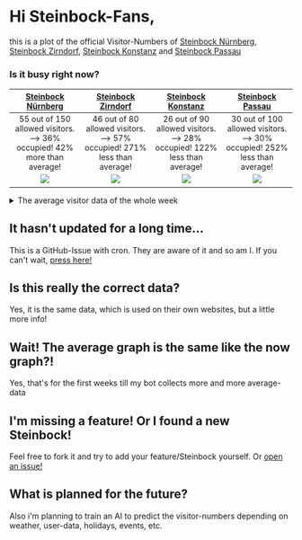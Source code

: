 # Hi Steinbock-Fans,
<!-- BEGIN UPDATINGSUMMARY BOARD-->
this is a plot of the official Visitor-Numbers of [Steinbock Nürnberg](https://www.dersteinbock-nuernberg.de/), [Steinbock Zirndorf](https://www.dersteinbock-zirndorf.de/), [Steinbock Konstanz](https://www.dersteinbock-konstanz.de/) and [Steinbock Passau](https://www.dersteinbock-passau.de/)
<!-- END UPDATINGSUMMARY BOARD-->
### Is it busy right now?
<!-- BEGIN UPDATINGDATA BOARD-->
| [Steinbock Nürnberg](https://www.dersteinbock-nuernberg.de/) | [Steinbock Zirndorf](https://www.dersteinbock-zirndorf.de/) | [Steinbock Konstanz](https://www.dersteinbock-konstanz.de/) | [Steinbock Passau](https://www.dersteinbock-passau.de/) |
|:-:|:-:|:-:|:-:|
| 55 out of 150 allowed visitors. --> 36% occupied! 42% more than average! | 46 out of 80 allowed visitors. --> 57% occupied! 271% less than average! | 26 out of 90 allowed visitors. --> 28% occupied! 122% less than average! | 30 out of 100 allowed visitors. --> 30% occupied! 252% less than average! |
|<img src="./png/Nürnberg23_12_58.png">|<img src="./png/Zirndorf23_12_58.png">|<img src="./png/Konstanz23_12_58.png">|<img src="./png/Passau23_12_58.png">|
<!-- END UPDATINGDATA BOARD-->


<details>
  <summary>The average visitor data of the whole week</summary>

<!-- BEGIN UPDATINGDAYSPNG BOARD-->
| Steinbock Nürnberg | Steinbock Zirndorf | Steinbock Konstanz | Steinbock Passau |
|:-:|:-:|:-:|:-:|
|<img src="png/OtherDays/NürnbergMonday.png">|<img src="png/OtherDays/ZirndorfMonday.png">|<img src="./png/Working.png">|<img src="./png/Working.png">|
|<img src="png/OtherDays/NürnbergTuesday.png">|<img src="png/OtherDays/ZirndorfTuesday.png">|<img src="./png/Working.png">|<img src="./png/Working.png">|
|<img src="png/OtherDays/NürnbergWednesday.png">|<img src="png/OtherDays/ZirndorfWednesday.png">|<img src="png/OtherDays/KonstanzWednesday.png">|<img src="png/OtherDays/PassauWednesday.png">|
|<img src="png/OtherDays/NürnbergThursday.png">|<img src="png/OtherDays/ZirndorfThursday.png">|<img src="./png/Working.png">|<img src="./png/Working.png">|
|<img src="png/OtherDays/NürnbergFriday.png">|<img src="png/OtherDays/ZirndorfFriday.png">|<img src="./png/Working.png">|<img src="./png/Working.png">|
|<img src="png/OtherDays/NürnbergSaturday.png">|<img src="png/OtherDays/ZirndorfSaturday.png">|<img src="./png/Working.png">|<img src="./png/Working.png">|
|<img src="png/OtherDays/NürnbergSunday.png">|<img src="png/OtherDays/ZirndorfSunday.png">|<img src="./png/Working.png">|<img src="./png/Working.png">|
<!-- END UPDATINGDAYSPNG BOARD-->
</details>

## It hasn't updated for a long time...
This is a GitHub-Issue with cron. They are aware of it and so am I. 
If you can't wait, [press here!](https://github.com/bloedboemmel/Steinbock/issues/new?title=Steinbock%3AUpdate%20Yourself%21&body=Please+do+not+change+the+title.+Just+click+"Submit+new+issue".+You+don't+need+to+do+anything+else+%3AD)

## Is this really the correct data?
Yes, it is the same data, which is used on their own websites, but a little more info!

## Wait! The average graph is the same like the now graph?!
Yes, that's for the first weeks till my bot collects more and more average-data

## I'm missing a feature! Or I found a new Steinbock!
Feel free to fork it and try to add your feature/Steinbock yourself. Or [open an issue!](https://github.com/bloedboemmel/Steinbock/issues/new)

## What is planned for the future?
Also i'm planning to train an AI to predict the visitor-numbers depending on weather, user-data, holidays, events, etc.
